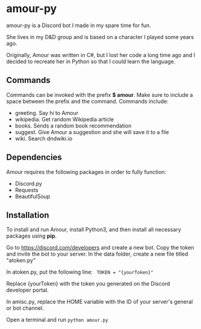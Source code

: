 # amour-py

amour-py is a Discord bot I made in my spare time for fun. 

She lives in my D&D group and is based on a character I played some years ago. 

Originally, Amour was written in C#, but I lost her code a long time ago and I decided to recreate her in Python so that I could learn the language. 

## Commands
Commands can be invoked with the prefix **$ amour**. Make sure to include a space between the prefix and the command. Commands include:
- greeting. Say hi to Amour
- wikipedia. Get random Wikipedia article
- books. Sends a random book recommendation
- suggest. Give Amour a suggestion and she will save it to a file 
- wiki. Search dndwiki.io  

## Dependencies 
Amour requires the following packages in order to fully function:
- Discord.py
- Requests
- BeautifulSoup 

## Installation
To install and run Amour, install Python3, and then install all necessary packages using **pip**. 

Go to https://discord.com/developers and create a new bot. Copy the token and invite the bot to your server. In the data folder, create a new file titled "atoken.py"

In atoken.py, put the following line:
``` TOKEN = "{yourToken}"```

Replace {yourToken} with the token you generated on the Discord developer portal. 

In amisc.py, replace the HOME variable with the ID of your server's general or bot channel. 

Open a terminal and run ```python amour.py``` 
